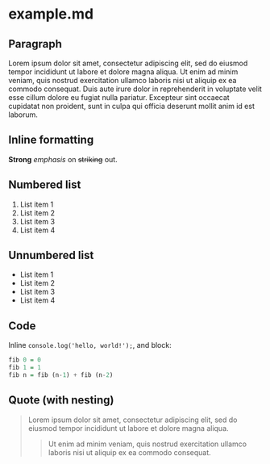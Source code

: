 # example.md

## Paragraph

Lorem ipsum dolor sit amet, consectetur adipiscing elit, sed do eiusmod tempor
incididunt ut labore et dolore magna aliqua. Ut enim ad minim veniam, quis
nostrud exercitation ullamco laboris nisi ut aliquip ex ea commodo consequat.
Duis aute irure dolor in reprehenderit in voluptate velit esse cillum dolore eu
fugiat nulla pariatur. Excepteur sint occaecat cupidatat non proident, sunt in
culpa qui officia deserunt mollit anim id est laborum.

## Inline formatting

**Strong** *emphasis* on ~~striking~~ out.

## Numbered list

1. List item 1
1. List item 2
1. List item 3
1. List item 4

## Unnumbered list

- List item 1
- List item 2
- List item 3
- List item 4

## Code

Inline `console.log('hello, world!');`, and block:

```haskell
fib 0 = 0
fib 1 = 1
fib n = fib (n-1) + fib (n-2)
```

## Quote (with nesting)

> Lorem ipsum dolor sit amet, consectetur adipiscing elit, sed do eiusmod tempor
> incididunt ut labore et dolore magna aliqua.
> > Ut enim ad minim veniam, quis nostrud exercitation ullamco laboris
> > nisi ut aliquip ex ea commodo consequat.
